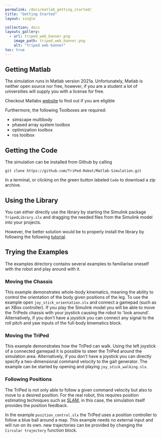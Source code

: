 ```yaml
---
permalink: /docs/matlab_getting_started/
title: "Getting Started"
layout: single

collection: docs
layouts_gallery:
  - url: triped_web_banner.png
    image_path: triped_web_banner.png
    alt: "triped web banner"
toc: true
---
```



## Getting Matlab

The simulation runs in Matlab version 2021a.
Unfortunately, Matlab is neither open source nor free, however, if you are a student a lot of universities will supply you with a license for free.


Checkout Matlabs [website](https://de.mathworks.com/products/get-matlab.html) to find out if you are eligible

Furthermore, the following Toolboxes are required:

- simscape multibody
- phased array system toolbox
- optimization toolbox
- ros toolbox

## Getting the Code

The simulation can be installed from Github by calling
```
git clone https://github.com/TriPed-Robot/Matlab-Simulation.git
```

In a terminal, or clicking on the green button labeled `Code` to download a zip archive.


## Using the Library

You can either directly use the library by starting the Simulink package `TripedLibrary.slx` and dragging the needed files from the Simulink model into your projects.

However, the better solution would be to properly install the library by following the following [tutorial](https://de.mathworks.com/help/simulink/ug/adding-libraries-to-the-library-browser.html).




## Trying the Examples

The examples directory contains several examples to familiarise oneself with the robot and play around with it.


### Moving the Chassis
This example demonstrates whole-body kinematics, meaning the ability to control the orientation of the body given positions of the leg.
To use the example open `joy_stick_orientation.slx` and connect a gamepad (such as an XBox controller).
If you play the Simulink model you will be able to move the TriPeds chassis with your joystick causing the robot to 'look around'.
Alternatively, if you don't have a joystick you can connect any signal to the roll pitch and yaw inputs of the full-body kinematics block.


### Moving the TriPed
This example demonstrates how the TriPed can walk. Using the left joystick of a connected gamepad it is possible to steer the TriPed around the simulation area.
Alternatively, if you don't have a joystick you can directly specify a two-dimensional command velocity to the gait generator.
The example can be started by opening and playing  `joy_stick_walking.slx`.

### Following Positions
The TriPed is not only able to follow a given command velocity but also to move to a desired position.
For the real robot, this requires position estimating techniques such as [SLAM](https://de.wikipedia.org/wiki/Simultaneous_Localization_and_Mapping), in this case, the simulation itself provides the position feedback.

In the example `position_control.slx` the TriPed uses a position controller to follow a blue ball around a map.
This example needs no external input and will run on its own. new trajectories can be provided by changing the `Circular trajectory` function block. 


